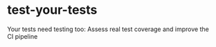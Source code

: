 # test-your-tests
Your tests need testing too: Assess real test coverage and improve the CI pipeline

